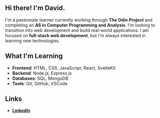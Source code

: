 ## Hi there! I'm David.
I'm a passionate learner currently working through **The Odin Project** and completing an **AS in Computer Programming and Analysis**. I'm looking to transition into web development and build real-world applications. I am focused on **full-stack web development**, but I'm always interested in learning new technologies.

## What I'm Learning
- **Frontend**: HTML, CSS, JavaScript, React, SvelteKit
- **Backend**: Node.js, Express.js
- **Databases**: SQL, MongoDB
- **Tools**: Git, GitHub, VSCode

## Links
- **[LinkedIn](https://www.linkedin.com/in/david-reichardt-a30337253/)** 

